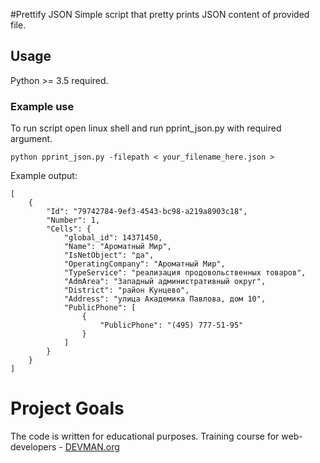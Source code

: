 #Prettify JSON
Simple script that pretty prints JSON content of provided file.
## Usage
Python >= 3.5 required.
### Example use
To run script open linux shell and run pprint_json.py with required argument.
``` 
python pprint_json.py -filepath < your_filename_here.json >
```
Example output:
```
[
    {
        "Id": "79742784-9ef3-4543-bc98-a219a8903c18",
        "Number": 1,
        "Cells": {
            "global_id": 14371450,
            "Name": "Ароматный Мир",
            "IsNetObject": "да",
            "OperatingCompany": "Ароматный Мир",
            "TypeService": "реализация продовольственных товаров",
            "AdmArea": "Западный административный округ",
            "District": "район Кунцево",
            "Address": "улица Академика Павлова, дом 10",
            "PublicPhone": [
                {
                    "PublicPhone": "(495) 777-51-95"
                }
            ]
        }
    }
]
```
# Project Goals

The code is written for educational purposes. Training course for web-developers - [DEVMAN.org](https://devman.org)
